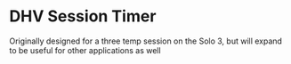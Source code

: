 # DHV Session Timer
Originally designed for a three temp session on the Solo 3, but will expand to be useful for other applications as well